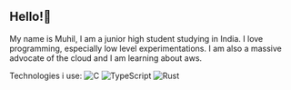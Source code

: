 ## Hello!👋

My name is Muhil, I am a junior high student studying in India. I love programming, especially low level experimentations. I am also a massive advocate 
of the cloud and I am learning about aws.

Technologies i use:
![C](https://img.shields.io/badge/C-%23777BB4.svg?style=for-the-badge&logo=php&logoColor=white)
![TypeScript](https://img.shields.io/badge/typescript-%23007ACC.svg?style=for-the-badge&logo=typescript&logoColor=white)
![Rust](https://img.shields.io/badge/Rust-000000?style=for-the-badge&logo=rust&logoColor=white)
